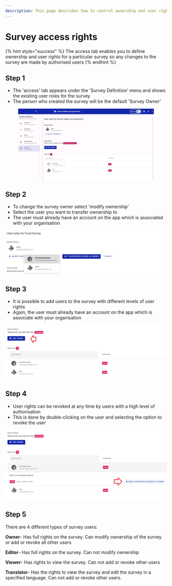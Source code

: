 ```yaml
---
description: This page describes how to control ownership and user rights for a survey
---
```


# Survey access rights

{% hint style="success" %}
The access tab enables you to define ownership and user rights for a particular survey so any changes to the survey are made by authorised users
{% endhint %}

## Step 1

* The 'access' tab appears under the 'Survey Definition' menu and shows the existing user roles for the survey
* The person who created the survey will be the default 'Survey Owner'

<figure><img src="../../../.gitbook/assets/image (4) (1) (3).png" alt=""><figcaption></figcaption></figure>

## Step 2

* To change the survey owner select 'modify ownership'&#x20;
* Select the user you want to transfer ownership to
* The user must already have an account on the app which is associated with your organisation

![](<../../../.gitbook/assets/image (297) (1).png>)

## Step 3

* It is possible to add users to the survey with different levels of user rights
* Again, the user must already have an account on the app which is associate with your organisation

![](<../../../.gitbook/assets/image (307) (1) (1) (1).png>)

## Step 4

* User rights can be revoked at any time by users with a high level of authorisation
* This is done by double-clicking on the user and selecting the option to revoke the user

![](<../../../.gitbook/assets/image (313) (1) (1) (1) (1).png>)

## Step 5

There are 4 different types of survey users:

**Owner**- Has full rights on the survey.  Can modify ownership of the survey or add or revoke all other users

**Editor**- Has full rights on the survey.  Can not modify ownership

**Viewer**- Has rights to view the survey.  Can not add or revoke other users

**Translator**- Has the rights to view the survey and edit the survey in a specified language.  Can not add or revoke other users.&#x20;


